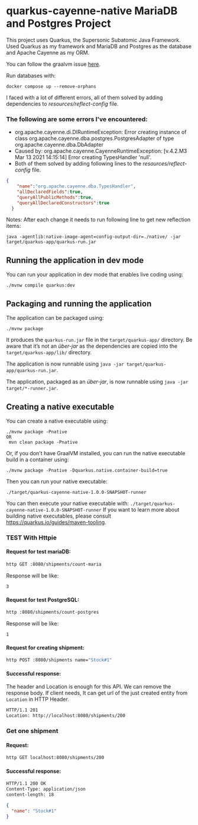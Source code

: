 # quarkus-cayenne-native MariaDB and Postgres Project
This project uses Quarkus, the Supersonic Subatomic Java Framework.
Used Quarkus as my framework and MariaDB and Postgres as the database and Apache Cayenne as my ORM.

You can follow the graalvm issue [here](https://github.com/oracle/graal/issues/5716). 

Run databases with:
```
docker compose up --remove-orphans
```
I faced with a lot of different errors, all of them solved by adding dependencies to *resources/reflect-config* file. 

### The following are some errors I've encountered: 
* org.apache.cayenne.di.DIRuntimeException: Error creating instance of class org.apache.cayenne.dba.postgres.PostgresAdapter of type org.apache.cayenne.dba.DbAdapter
* Caused by: org.apache.cayenne.CayenneRuntimeException: [v.4.2.M3 Mar 13 2021 14:15:14] Error creating TypesHandler 'null'.
* Both of them solved by adding following lines to the *resources/reflect-config* file.
```json
{
    "name":"org.apache.cayenne.dba.TypesHandler",
    "allDeclaredFields":true,
    "queryAllPublicMethods":true,
    "queryAllDeclaredConstructors":true
  }
```
Notes: After each change it needs to run following line to get new reflection items:
```shell script
java -agentlib:native-image-agent=config-output-dir=./native/ -jar target/quarkus-app/quarkus-run.jar
```

## Running the application in dev mode

You can run your application in dev mode that enables live coding using:
```shell script
./mvnw compile quarkus:dev
```

## Packaging and running the application

The application can be packaged using:
```shell script
./mvnw package
```
It produces the `quarkus-run.jar` file in the `target/quarkus-app/` directory.
Be aware that it’s not an _über-jar_ as the dependencies are copied into the `target/quarkus-app/lib/` directory.

The application is now runnable using `java -jar target/quarkus-app/quarkus-run.jar`.

The application, packaged as an _über-jar_, is now runnable using `java -jar target/*-runner.jar`.

## Creating a native executable

You can create a native executable using: 
```shell script
./mvnw package -Pnative
OR
 mvn clean package -Pnative
```

Or, if you don't have GraalVM installed, you can run the native executable build in a container using: 
```shell script
./mvnw package -Pnative -Dquarkus.native.container-build=true
```

Then you can run your native executable:
```shell script
./target/quarkus-cayenne-native-1.0.0-SNAPSHOT-runner
```

You can then execute your native executable with: `./target/quarkus-cayenne-native-1.0.0-SNAPSHOT-runner`
If you want to learn more about building native executables, please consult https://quarkus.io/guides/maven-tooling.

### TEST With Httpie
#### Request for test mariaDB:
```bash
http GET :8080/shipments/count-maria
```
Response will be like:
```
3
```
#### Request for test PostgreSQL:
```bash
http :8080/shipments/count-postgres
```
Response will be like:
```
1
```

#### Request for creating shipment:
```bash
http POST :8080/shipments name="Stock#1"
```
#### Successful response:
The header and Location is enough for this API. We can remove the response body. If client needs, It can get url of the just created entity from `Location` in HTTP Header.
```bash
HTTP/1.1 201
Location: http://localhost:8080/shipments/200
```

### Get one shipment
#### Request:
```bash
http GET localhost:8080/shipments/200
```
#### Successful response:
```bash
HTTP/1.1 200 OK
Content-Type: application/json
content-length: 18
```
```json
{
  "name": "Stock#1"
}
```